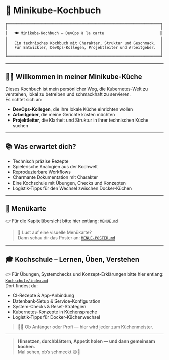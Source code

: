 [//]: # (docs/Minikube-Restaurant/README.md)
# 📘 Minikube-Kochbuch

```
╔════════════════════════════════════════════════════════════════════╗
║                                                                    ║
║   🍽️ Minikube-Kochbuch – DevOps à la carte                         ║
║                                                                    ║
║   Ein technisches Kochbuch mit Charakter, Struktur und Geschmack.  ║
║   Für Entwickler, DevOps-Kollegen, Projektleiter und Arbeitgeber.  ║
║                                                                    ║
╚════════════════════════════════════════════════════════════════════╝
```


---

## 👨‍🍳 Willkommen in meiner Minikube-Küche

Dieses Kochbuch ist mein persönlicher Weg, die Kubernetes-Welt zu verstehen, lokal zu betreiben und schmackhaft zu servieren.  
Es richtet sich an:

- **DevOps-Kollegen**, die ihre lokale Küche einrichten wollen
- **Arbeitgeber**, die meine Gerichte kosten möchten
- **Projektleiter**, die Klarheit und Struktur in ihrer technischen Küche suchen

---

## 📚 Was erwartet dich?

- Technisch präzise Rezepte
- Spielerische Analogien aus der Kochwelt
- Reproduzierbare Workflows
- Charmante Dokumentation mit Charakter
- Eine Kochschule mit Übungen, Checks und Konzepten
- Logistik-Tipps für den Wechsel zwischen Docker-Küchen

---

## 📖 Menükarte

👉 Für die Kapitelübersicht bitte hier entlang: [`MENUE.md`](Minikube-Kueche/MENUE.md)

> 📜 Lust auf eine visuelle Menükarte?  
> Dann schau dir das Poster an: [`MENUE-POSTER.md`](Minikube-Kueche/MENUE-POSTER.md)

---

## 🎓 Kochschule – Lernen, Üben, Verstehen

👉 Für Übungen, Systemchecks und Konzept-Erklärungen bitte hier entlang: [`Kochschule/index.md`](Kochschule/index.md)  
Dort findest du:

- CI-Rezepte & App-Anbindung
- Datenbank-Setup & Service-Konfiguration
- System-Checks & Reset-Strategien
- Kubernetes-Konzepte in Küchensprache
- Logistik-Tipps für Docker-Küchenwechsel

> 👨‍🍳 Ob Anfänger oder Profi — hier wird jeder zum Küchenmeister.

---

> **Hinsetzen, durchblättern, Appetit holen — und dann gemeinsam kochen.**  
> Mal sehen, ob’s schmeckt 😄🍲
